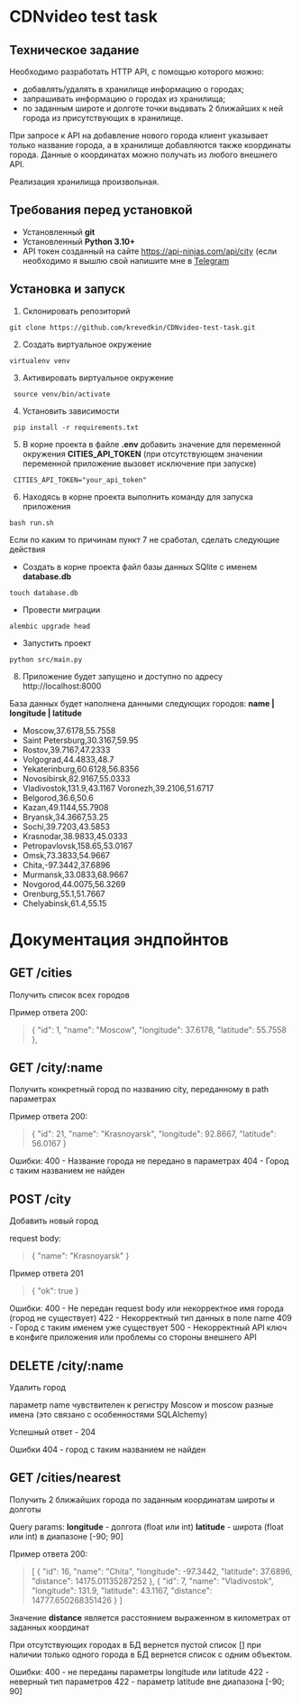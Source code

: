 

# CDNvideo test task

## Техническое задание

Необходимо разработать HTTP API, с помощью которого можно:

- добавлять/удалять в хранилище информацию о городах;
- запрашивать информацию о городах из хранилища;
- по заданным широте и долготе точки выдавать 2 ближайших к ней города из присутствующих в хранилище.

При запросе к API на добавление нового города клиент указывает только название города, а в хранилище добавляются также
координаты города. Данные о координатах можно получать из любого внешнего API.

Реализация хранилища произвольная.

## Требования перед установкой

- Установленный **git**
- Установленный **Python 3.10+**
- API токен созданный на сайте https://api-ninjas.com/api/city (если необходимо я вышлю свой напишите мне в [Telegram](https://t.me/krvdkrvd)
## Установка и запуск

1. Склонировать репозиторий

```
git clone https://github.com/krevedkin/CDNvideo-test-task.git
```

2. Создать виртуальное окружение

```
virtualenv venv
```

3. Активировать виртуальное окружение

```
 source venv/bin/activate
```

4. Установить зависимости

```
 pip install -r requirements.txt
```

5. В корне проекта в файле **.env** добавить значение для переменной окружения **CITIES_API_TOKEN** (при отсутствующем значении
   переменной приложение вызовет исключение при запуске)

```
 CITIES_API_TOKEN="your_api_token"
```

6. Находясь в корне проекта выполнить команду для запуска приложения

```
bash run.sh
```

Если по каким то причинам пункт 7 не сработал, сделать следующие действия

- Создать в корне проекта файл базы данных SQlite с именем **database.db**

```
touch database.db
```

- Провести миграции

```
alembic upgrade head
```

- Запустить проект

```
python src/main.py
```

8. Приложение будет запущено и доступно по адресу http://localhost:8000

 База данных будет наполнена данными следующих городов:
 **name | longitude | latitude**
- Moscow,37.6178,55.7558	
- Saint Petersburg,30.3167,59.95
- Rostov,39.7167,47.2333
- Volgograd,44.4833,48.7
- Yekaterinburg,60.6128,56.8356
- Novosibirsk,82.9167,55.0333
- Vladivostok,131.9,43.1167	Voronezh,39.2106,51.6717
- Belgorod,36.6,50.6
- Kazan,49.1144,55.7908
- Bryansk,34.3667,53.25
- Sochi,39.7203,43.5853
- Krasnodar,38.9833,45.0333
- Petropavlovsk,158.65,53.0167
- Omsk,73.3833,54.9667
- Chita,-97.3442,37.6896
- Murmansk,33.0833,68.9667
- Novgorod,44.0075,56.3269
- Orenburg,55.1,51.7667
- Chelyabinsk,61.4,55.15

# Документация эндпойнтов

## GET /cities

Получить список всех городов

Пример ответа 200:
> {
"id":  1,
"name":  "Moscow",
"longitude":  37.6178,
"latitude":  55.7558
> },

## GET /city/:name

Получить конкретный город по названию city, переданному в path параметрах

Пример ответа 200:

> {
"id":  21,
"name":  "Krasnoyarsk",
"longitude":  92.8667,
"latitude":  56.0167
> }

Ошибки:
400 - Название города не передано в параметрах
404 - Город с таким названием не найден

## POST /city

Добавить новый город

request body:
> {
"name":  "Krasnoyarsk"
> }

Пример ответа 201

> {
"ok":  true
> }

Ошибки:
400 - Не передан request body или некорректное имя города (город не существует)
422 - Некорректный тип данных в поле name
409 - Город с таким именем уже существует
500 - Некорректный API ключ в конфиге приложения или проблемы со стороны внешнего API

## DELETE /city/:name

Удалить город

параметр name чувствителен к регистру Moscow и moscow разные имена (это связано с особенностями SQLAlchemy)

Успешный ответ - 204

Ошибки
404 - город с таким названием не найден

## GET /cities/nearest

Получить 2 ближайших города по заданным координатам широты и долготы

Query params:
**longitude** - долгота (float или int)
**latitude** - широта (float или int) в диапазоне [-90; 90]

Пример ответа 200:
> [
{
"id":  16,
"name":  "Chita",
"longitude":  -97.3442,
"latitude":  37.6896,
"distance":  14175.01135287252
},
{
"id":  7,
"name":  "Vladivostok",
"longitude":  131.9,
"latitude":  43.1167,
"distance":  14777.650268351426
}
]

Значение **distance** является расстоянием выраженном в километрах от заданных координат

При отсутствующих городах в БД вернется пустой список [] при наличии только одного города в БД вернется список с одним
объектом.

Ошибки:
400 - не переданы параметры longitude или latitude
422 - неверный тип параметров
422 - параметр latitude вне диапазона [-90; 90]
